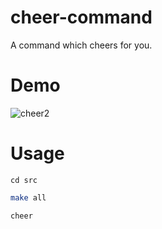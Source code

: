 # cheer-command
A command which cheers for you.

# Demo
![cheer2](https://user-images.githubusercontent.com/90051826/171603298-50f066c1-4e21-4a80-8b5f-a6e1cb19ceb0.gif)

# Usage

```
cd src
```

```bash
make all
```

```bash
cheer
```
